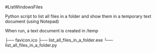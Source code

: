 #ListWindowsFiles

Python script to list all files in a folder and show them in a temporary text document (using Notepad) 

When run, a text document is created in /temp 

├── favicon.ico
├── list_all_files_in_a_folder.exe
└── list_all_files_in_a_folder.py
